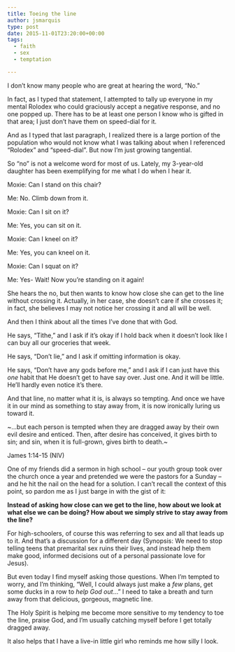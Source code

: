 ```yaml
---
title: Toeing the line
author: jsmarquis
type: post
date: 2015-11-01T23:20:00+00:00
tags:
  - faith
  - sex
  - temptation

---
```

I don&#8217;t know many people who are great at hearing the word, &#8220;No.&#8221;

In fact, as I typed that statement, I attempted to tally up everyone in my mental Rolodex who could graciously accept a negative response, and no one popped up. There has to be at least one person I know who is gifted in that area; I just don&#8217;t have them on speed-dial for it.

And as I typed that last paragraph, I realized there is a large portion of the population who would not know what I was talking about when I referenced &#8220;Rolodex&#8221; and &#8220;speed-dial&#8221;. But now I&#8217;m just growing tangential.

So &#8220;no&#8221; is not a welcome word for most of us. Lately, my 3-year-old daughter has been exemplifying for me what I do when I hear it.

Moxie: Can I stand on this chair?

Me: No. Climb down from it.

Moxie: Can I sit on it?

Me: Yes, you can sit on it.

Moxie: Can I kneel on it?

Me: Yes, you can kneel on it.

Moxie: Can I squat on it?

Me: Yes- Wait! Now you&#8217;re standing on it again!

She hears the no, but then wants to know how close she can get to the line without crossing it. Actually, in her case, she doesn&#8217;t care if she crosses it; in fact, she believes I may not notice her crossing it and all will be well.

And then I think about all the times I&#8217;ve done that with God.

He says, &#8220;Tithe,&#8221; and I ask if it&#8217;s okay if I hold back when it doesn&#8217;t look like I can buy all our groceries that week.

He says, &#8220;Don&#8217;t lie,&#8221; and I ask if omitting information is okay.

He says, &#8220;Don&#8217;t have any gods before me,&#8221; and I ask if I can just have this _one_ habit that He doesn&#8217;t get to have say over. Just one. And it will be little. He&#8217;ll hardly even notice it&#8217;s there.

And that line, no matter what it is, is always so tempting.&nbsp;<span class="text Jas-1-14" id="en-NIV-30281"></span>And once we have it in our mind as something to stay away from, it is now ironically luring us toward it.

<span class="text Jas-1-14" id="en-NIV-30281">~&#8230;but each person is tempted when they are dragged away by their own evil desire and enticed. </span><span class="text Jas-1-14" id="en-NIV-30281"><span class="text Jas-1-15" id="en-NIV-30282">Then, after desire has conceived, it gives birth to sin; and sin, when it is full-grown, gives birth to death.</span>~</span>

<span class="text Jas-1-14" id="en-NIV-30281">James 1:14-15 (NIV)&nbsp;</span>

One of my friends did a sermon in high school &#8211; our youth group took over the church once a year and pretended we were the pastors for a Sunday &#8211; and he hit the nail on the head for a solution. I can&#8217;t recall the context of this point, so pardon me as I just barge in with the gist of it:

**Instead of asking how close can we get to the line, how about we look at what else we can be doing? How about we simply strive to stay away from the line?**

For high-schoolers, of course this was referring to sex and all that leads up to it. And that&#8217;s a discussion for a different day (Synopsis: We need to stop telling teens that premarital sex ruins their lives, and instead help them make good, informed decisions out of a personal passionate love for Jesus).

But even today I find myself asking those questions. When I&#8217;m tempted to worry, and I&#8217;m thinking, &#8220;Well, I could always just make a _few_ plans, get some ducks in a row to _help God out_&#8230;&#8221; I need to take a breath and turn away from that delicious, gorgeous, magnetic line.

The Holy Spirit is helping me become more sensitive to my tendency to toe the line, praise God, and I&#8217;m usually catching myself before I get totally dragged away.

It also helps that I have a live-in little girl who reminds me how silly I look.